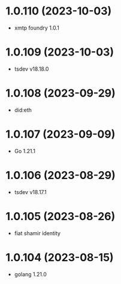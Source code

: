 # 1.0.110 (2023-10-03)

* xmtp foundry 1.0.1

# 1.0.109 (2023-10-03)

* tsdev v18.18.0

# 1.0.108 (2023-09-29)

* did:eth

# 1.0.107 (2023-09-09)

* Go 1.21.1

# 1.0.106 (2023-08-29)

* tsdev v18.17.1

# 1.0.105 (2023-08-26)

* fiat shamir identity

# 1.0.104 (2023-08-15)

* golang 1.21.0

